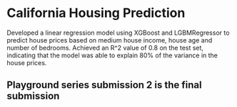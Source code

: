 # California Housing Prediction

Developed a linear regression model using XGBoost and LGBMRegressor to predict house prices based on medium house income, house age and number of bedrooms. Achieved an R^2 value of 0.8 on the test set, indicating that the model was able to explain 80% of the variance in the house prices.


## Playground series submission 2 is the final submission
